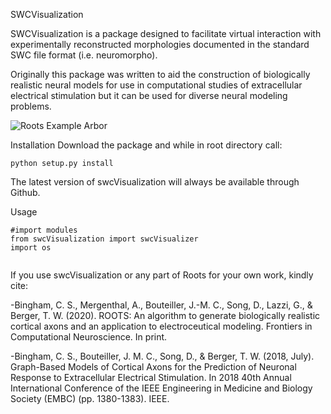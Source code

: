 SWCVisualization

SWCVisualization is a package designed to facilitate virtual interaction with experimentally reconstructed morphologies documented in the standard SWC file format (i.e. neuromorpho).

Originally this package was written to aid the construction of biologically realistic neural models for use in computational studies of extracellular electrical stimulation but it can be used for diverse neural modeling problems.

![Roots Example Arbor](https://github.com/bingsome/swcVisualization/blob/master/docs/gif.gif)

Installation
Download the package and while in root directory call: 
```
python setup.py install
```

The latest version of swcVisualization will always be available through Github.

Usage

```
#import modules
from swcVisualization import swcVisualizer
import os


```


If you use swcVisualization or any part of Roots for your own work, kindly cite:

-Bingham, C. S., Mergenthal, A., Bouteiller, J.-M. C., Song, D., Lazzi, G., & Berger, T. W. (2020). ROOTS: An algorithm to generate biologically realistic cortical axons and an application to electroceutical modeling. Frontiers in Computational Neuroscience. In print.

-Bingham, C. S., Bouteiller, J. M. C., Song, D., & Berger, T. W. (2018, July). Graph-Based Models of Cortical Axons for the Prediction of Neuronal Response to Extracellular Electrical Stimulation. In 2018 40th Annual International Conference of the IEEE Engineering in Medicine and Biology Society (EMBC) (pp. 1380-1383). IEEE.
